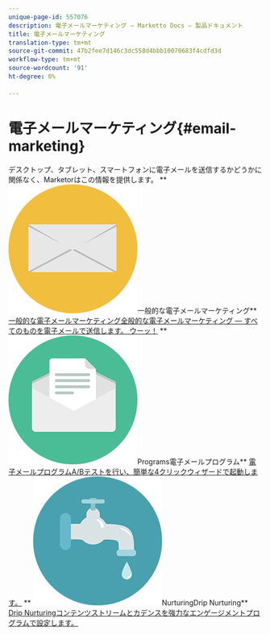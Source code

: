 ```yaml
---
unique-page-id: 557076
description: 電子メールマーケティング — Marketto Docs — 製品ドキュメント
title: 電子メールマーケティング
translation-type: tm+mt
source-git-commit: 47b2fee7d146c3dc558d4bbb10070683f4cdfd3d
workflow-type: tm+mt
source-wordcount: '91'
ht-degree: 0%

---
```



# 電子メールマーケティング{#email-marketing}

デスクトップ、タブレット、スマートフォンに電子メールを送信するかどうかに関係なく、Marketorはこの情報を提供します。
** ![一般的な電子メールマーケティング](assets/office-27.png)一般的な電子メールマーケティング** [一般的な電子メールマーケティング全般的な電子メールマーケティング — すべてのものを電子メールで送信します。 ウーッ！](https://docs.marketo.com/display/DOCS/General)     **  ![Email ](assets/chat-messages-10.png)Programs電子メールプログラム** [電子メールプログラムA/Bテストを行い、簡単な4クリックウィザードで起動します。](https://docs.marketo.com/display/DOCS/Email+Programs)     **  ![Drip ](assets/ecology-14.png)NurturingDrip Nurturing**  [Drip Nurturingコンテンツストリームとカデンスを強力なエンゲージメントプログラムで設定します。](https://docs.marketo.com/display/DOCS/Drip+Nurturing)